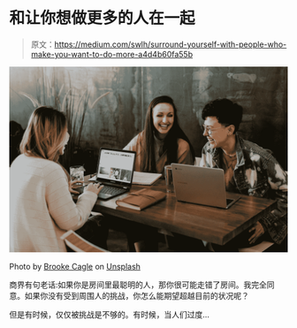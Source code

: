 # 和让你想做更多的人在一起

> 原文：<https://medium.com/swlh/surround-yourself-with-people-who-make-you-want-to-do-more-a4d4b60fa55b>

![](img/10f4dce3dfdabf1ba6331f73eb4a1756.png)

Photo by [Brooke Cagle](https://unsplash.com/@brookecagle?utm_source=medium&utm_medium=referral) on [Unsplash](https://unsplash.com?utm_source=medium&utm_medium=referral)

商界有句老话:如果你是房间里最聪明的人，那你很可能走错了房间。我完全同意。如果你没有受到周围人的挑战，你怎么能期望超越目前的状况呢？

但是有时候，仅仅被挑战是不够的。有时候，当人们过度…